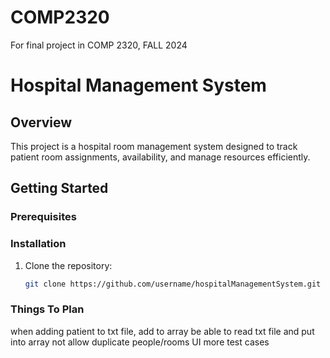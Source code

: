 
# COMP2320
For final project in COMP 2320, FALL 2024

# Hospital Management System

## Overview
This project is a hospital room management system designed to track patient room assignments, availability, and manage resources efficiently.

## Getting Started
### Prerequisites


### Installation
1. Clone the repository:
   ```bash
   git clone https://github.com/username/hospitalManagementSystem.git


### Things To Plan
when adding patient to txt file, add to array
be able to read txt file and put into array
not allow duplicate people/rooms
UI
more test cases
